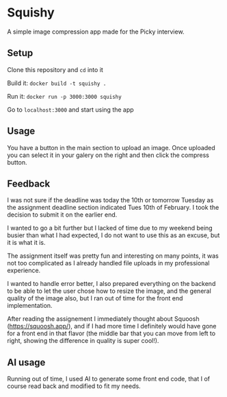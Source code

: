 # Squishy

A simple image compression app made for the Picky interview.

## Setup

Clone this repository and `cd` into it

Build it: `docker build -t squishy .`

Run it: `docker run -p 3000:3000 squishy`

Go to `localhost:3000` and start using the app

## Usage

You have a button in the main section to upload an image.
Once uploaded you can select it in your galery on the right and then click the compress button.

## Feedback
I was not sure if the deadline was today the 10th or tomorrow Tuesday as the assignment deadline section indicated Tues 10th of February. I took the decision to submit it on the earlier end.

I wanted to go a bit further but I lacked of time due to my weekend being busier than what I had expected, I do not want to use this as an excuse, but it is what it is.

The assignment itself was pretty fun and interesting on many points, it was not too complicated as I already handled file uploads in my professional experience.

I wanted to handle error better, I also prepared everything on the backend to be able to let the user chose how to resize the image, and the general quality of the image also, but I ran out of time for the front end implementation.

After reading the assignement I immediately thought about Squoosh (https://squoosh.app/), and if I had more time I definitely would have gone for a front end in that flavor (the middle bar that you can move from left to right, showing the difference in quality is super cool!).

## AI usage
Running out of time, I used AI to generate some front end code, that I of course read back and modified to fit my needs.


